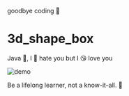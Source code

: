 goodbye coding 👋
# 3d_shape_box

Java 💩, I 🤬 hate you but I 😘 love you

![demo](./docs/demo.gif)


<!-- INSPIRATIONAL_QUOTE_START -->
Be a lifelong learner, not a know-it-all.
👻
<!-- INSPIRATIONAL_QUOTE_END -->
